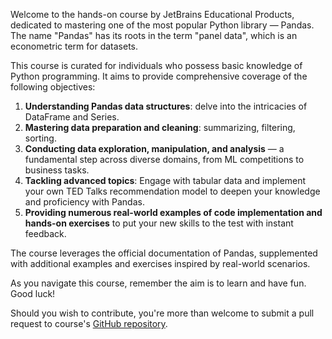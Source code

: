 Welcome to the hands-on course by JetBrains Educational Products, dedicated to mastering one of the most popular Python library — Pandas. The name "Pandas" has its roots in the term "panel data", which is an econometric term for datasets. 

This course is curated for individuals who possess basic knowledge of Python programming. It aims to provide comprehensive coverage of the following objectives:
1. **Understanding Pandas data structures**: delve into the intricacies of DataFrame and Series. 
2. **Mastering data preparation and cleaning**: summarizing, filtering, sorting.
3. **Conducting data exploration, manipulation, and analysis** — a fundamental step across diverse domains, from ML competitions to business tasks.
4. **Tackling advanced topics**: Engage with tabular data and implement your own TED Talks recommendation model to deepen your knowledge and proficiency with Pandas.
5. **Providing numerous real-world examples of code implementation and hands-on exercises** to put your new skills to the test with instant feedback.

The course leverages the official documentation of Pandas, supplemented with additional examples and exercises inspired by real-world scenarios. 

As you navigate this course, remember the aim is to learn and have fun. Good luck!

Should you wish to contribute, you're more than welcome to submit a pull request to course's [GitHub repository](https://github.com/jetbrains-academy/gateway-to-pandas).
